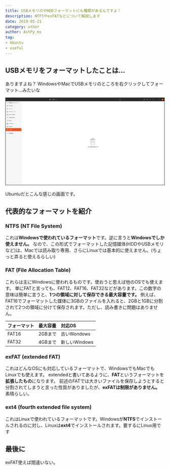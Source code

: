 ```yaml
---
title: USBメモリのやHDDフォーマットにも種類があるんですよ！
description: NTFSやexFATなどについて解説します
date: 2019-05-21
category: other
author: AstPy_ms
tag:
- Ubuntu
- useful
---
```


## USBメモリをフォーマットしたことは...

ありますよね？
WindowsやMacでUSBメモリのところを右クリックしてフォーマット...みたいな

![](../.vuepress/public/imgs/usb1.png)

Ubuntuだとこんな感じの画面です。

## 代表的なフォーマットを紹介

### NTFS (NT File System)

これは**Windowsで使われているフォーマット**です。逆に言うと**Windowsでしか使えません。**
なので、この形式でフォーマットした記憶媒体(HDDやUSBメモリなど)は、Macでは読み取り専用、さらにLinuxでは基本的に使えません。(ちょっと弄ると使えるらしい)

### FAT (File Allocation Table)

これらは主にWindowsに使われるものです。使おうと思えば他のOSでも使えます。
単にFATと言っても、FAT12、FAT16、FAT32などがあります。この数字の意味は簡単に言うと、**1つの領域に対して保存できる最大容量です。**
例えば、FAT16でフォーマットした媒体に3GBのファイルを入れると、2GBと1GBに分割されて2つの領域に分けて保存されます。ただし、読み書きに問題はありません。

| フォーマット | 最大容量 |     対応OS    |
| :----------- | :------- |:------------- |
| FAT16        | 2GBまで  | 古いWondows   |
| FAT32        | 4GBまで  | 新しいWindows |

### exFAT (extended FAT)

これはどんなOSにも対応しているフォーマットで、WindowsでもMacでもLinuxでも使えます。
extendedと書いてあるように、**FAT**というフォーマットを**拡張したもの**になります。
前述のFATでは大きいファイルを保存しようとすると分割されてしまうと言った性質がありましたが、**exFATは制限がありません。** 素晴らしい。

### ext4 (fourth extended file system)

これはLinuxで使われているフォーマットです。Windowsが**NTFS**でインストールされるのに対し、Linuxは**ext4**でインストールされます。要するにLinux用です

## 最後に

exFAT使えば間違いない。
